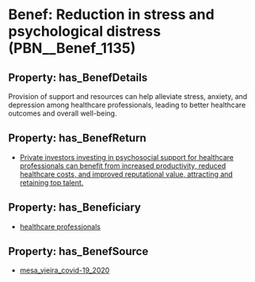 # Benef: __Reduction in stress and psychological distress__ (PBN__Benef_1135)

## Property: has_BenefDetails

Provision of support and resources can help alleviate stress, anxiety, and depression among healthcare professionals, leading to better healthcare outcomes and overall well-being.

## Property: has_BenefReturn

* [Private investors investing in psychosocial support for healthcare professionals can benefit from increased productivity, reduced healthcare costs, and improved reputational value, attracting and retaining top talent.](../BenefReturn/PBN__BenefReturn_1268)

## Property: has_Beneficiary

* [healthcare professionals](../Stakeholder/PBN__Stakeholder_32)

## Property: has_BenefSource

* [mesa_vieira_covid-19_2020](../Article/PBN__Article_236)

